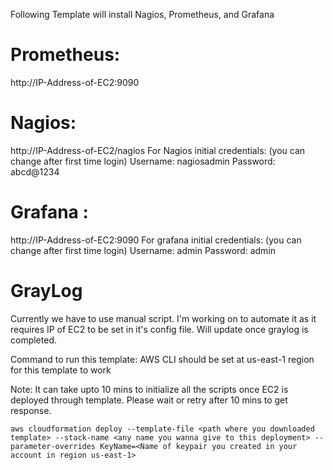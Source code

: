 
Following Template will install Nagios, Prometheus, and Grafana


# Prometheus: 
http://IP-Address-of-EC2:9090
  
# Nagios:
http://IP-Address-of-EC2/nagios
      For Nagios initial credentials: (you can change after first time login)
        Username: nagiosadmin 
        Password: abcd@1234
  
  
# Grafana : 
http://IP-Address-of-EC2:9090
    For grafana initial credentials: (you can change after first time login)
        Username: admin
        Password: admin
  
 # GrayLog 
 Currently we have to use manual script. I'm working on to automate it as it requires IP of EC2 to be set in it's config file. Will update once graylog is completed. 
 
  Command to run this template: 
  AWS CLI should be set at us-east-1 region for this template to work
  
  Note: It can take upto 10 mins to initialize all the scripts once EC2 is deployed through template. Please wait or retry after 10 mins to get response. 
  
  `aws cloudformation deploy --template-file <path where you downloaded template> --stack-name <any name you wanna give to this deployment> --parameter-overrides KeyName=<Name of keypair you created in your account in region us-east-1>`
